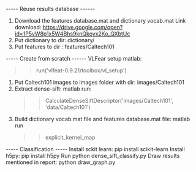 ----- Reuse results database ------
1. Download the features database.mat and dictionary vocab.mat
Link download: https://drive.google.com/open?id=1P5vW8p1x5W4Bhs9knQkoyx2Ko_QXbtUc
2. Put dictionary to dir: dictionary/
3. Put features to dir : features/Caltech101

----- Create from scratch ------
VLFear setup matlab:
>> run('vlfeat-0.9.21/toolbox/vl_setup')

1. Put Caltech101 images to images folder with dir: images/Caltech101
2. Extract dense-sift: matlab run:
    >> CalculateDenseSiftDescriptor('images/Caltech101', 'data/Caltech101')
3. Build dictionary vocab.mat file and features database.mat file: matlab run
    >> explicit_kernel_map

----- Classification ----- 
Install sckit learn: pip install scikit-learn
Install h5py: pip install h5py 
Run python dense_sift_classify.py
Draw results mentioned in report: python draw_graph.py
